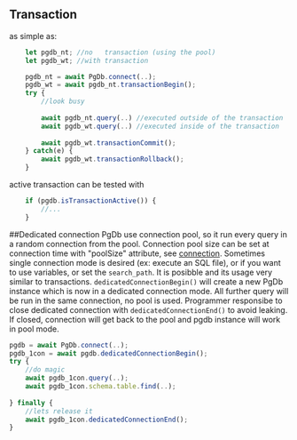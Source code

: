 ## Transaction
as simple as:
```js
    let pgdb_nt; //no   transaction (using the pool)
    let pgdb_wt; //with transaction

    pgdb_nt = await PgDb.connect(..);
    pgdb_wt = await pgdb_nt.transactionBegin();
    try {
        //look busy
        
        await pgdb_nt.query(..) //executed outside of the transaction
        await pgdb_wt.query(..) //executed inside of the transaction
        
        await pgdb_wt.transactionCommit();
    } catch(e) {
        await pgdb_wt.transactionRollback();
    }
```

active transaction can be tested with
```js
    if (pgdb.isTransactionActive()) {
        //...
    }
```

##Dedicated connection
PgDb use connection pool, so it run every query in a random connection from the pool. Connection pool size can be set at connection time with "poolSize" attribute, see [connection](/connection).
Sometimes single connection mode is desired (ex: execute an SQL file), or if you want to use variables, or set the `search_path`.
It is posibble and its usage very similar to transactions. `dedicatedConnectionBegin()` will create a new PgDb instance which is now in a dedicated connection mode.
All further query will be run in the same connection, no pool is used. Programmer responsibe to close dedicated connection with `dedicatedConnectionEnd()` to avoid leaking. 
If closed, connection will get back to the pool and pgdb instance will work in pool mode.

```js
pgdb = await PgDb.connect(..);
pgdb_1con = await pgdb.dedicatedConnectionBegin();
try {
    //do magic
    await pgdb_1con.query(..);
    await pgdb_1con.schema.table.find(..);
    
} finally {
    //lets release it
    await pgdb_1con.dedicatedConnectionEnd();
}
```
